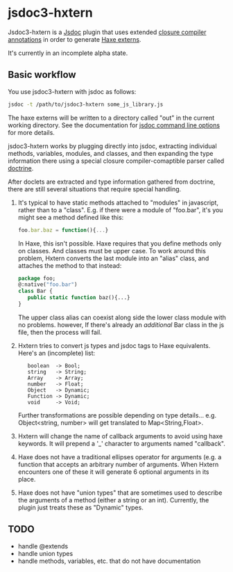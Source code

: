 jsdoc3-hxtern
============


Jsdoc3-hxtern is a [Jsdoc](http://usejsdoc.org/) plugin that uses extended
[closure compiler
annotations](https://developers.google.com/closure/compiler/docs/js-for-compiler)
in order to generate [Haxe externs](http://haxe.org/doc/js/extern_libraries).

It's currently in an incomplete alpha state.


## Basic workflow

You use jsdoc3-hxtern with jsdoc as follows:

```bash
jsdoc -t /path/to/jsdoc3-hxtern some_js_library.js
```
The haxe externs will be written to a directory called "out" in the current
working directory.  See the documentation for [jsdoc command line
options](http://usejsdoc.org/about-commandline.html) for more details.

jsdoc3-hxtern works by plugging directly into jsdoc, extracting individual 
methods, variables, modules, and classes, and then expanding the type
information there using a special closure compiler-comaptible parser called
[doctrine](https://github.com/Constellation/doctrine).

After doclets are extracted and type information gathered from doctrine, there
are still several situations that require special handling.  
 
1. It's typical to have static methods attached to "modules" in javascript,
   rather than to a "class".  E.g. if there were a module of "foo.bar", it's
   you might see a method defined like this:
   ```js
   foo.bar.baz = function(){...}
   ```
   In Haxe, this isn't possible.  Haxe requires that you define methods only on 
   classes.  And classes must be upper case.  To work around this problem, 
   Hxtern converts the last module into an "alias" class, and attaches the 
   method to that instead:

   ```haxe
   package foo;
   @:native("foo.bar")
   class Bar {
      public static function baz(){...}
   }
   ```
   The upper class alias can coexist along side the lower class module with no
   problems.  however, If there's already an *additional* Bar class in the js 
   file, then the process will fail.

2. Hxtern tries to convert js types and jsdoc tags to Haxe equivalents.
   Here's an (incomplete) list:
   ```
      boolean  -> Bool;
      string   -> String;
      Array    -> Array;
      number   -> Float;
      Object   -> Dynamic;
      Function -> Dynamic;
      void     -> Void;
   ```
   Further transformations are possible depending on type details... e.g. 
   Object<string, number> will get translated to Map<String,Float>.

3. Hxtern will change the name of callback arguments to avoid using haxe
   keywords.  It will prepend a '\_' character to arguments named "callback".

4. Haxe does not have a traditional ellipses operator for arguments (e.g. a 
   function that accepts an arbitrary number of arguments.  When Hxtern
   encounters one of these it will generate 6 optional arguments in its place.

5. Haxe does not have "union types" that are sometimes used to describe the
   arguments of a method (either a string or an int).  Currently, the plugin
   just treats these as "Dynamic" types.

## TODO

- handle @extends
- handle union types
- handle methods, variables, etc. that do not have documentation

